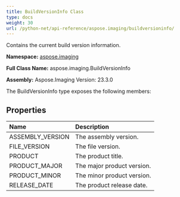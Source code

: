 ```yaml
---
title: BuildVersionInfo Class
type: docs
weight: 30
url: /python-net/api-reference/aspose.imaging/buildversioninfo/
---
```


Contains the current build version information.

**Namespace:** [aspose.imaging](/imaging/python-net/api-reference/aspose.imaging/)

**Full Class Name:** aspose.imaging.BuildVersionInfo

**Assembly:**  Aspose.Imaging Version: 23.3.0

The BuildVersionInfo type exposes the following members:
## **Properties**
|**Name**|**Description**|
| :- | :- |
|ASSEMBLY_VERSION|The assembly version.|
|FILE_VERSION|The file version.|
|PRODUCT|The product title.|
|PRODUCT_MAJOR|The major product version.|
|PRODUCT_MINOR|The minor product version.|
|RELEASE_DATE|The product release date.|
